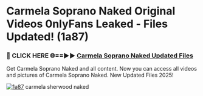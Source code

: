 # Carmela Soprano Naked Original Videos 0nlyFans Leaked - Files Updated! (1a87)

<h3>🔴 CLICK HERE 🌐==►► <a href="https://tinyurl.com/up5wt9bj" rel="nofollow">Carmela Soprano Naked Updated Files</a></h3>

Get Carmela Soprano Naked and all content. Now you can access all videos and pictures of Carmela Soprano Naked. New Updated Files 2025!

[![1a87](https://i.imgur.com/ABiUzMV.gif)](https://tinyurl.com/up5wt9bj)
carmela sherwood naked